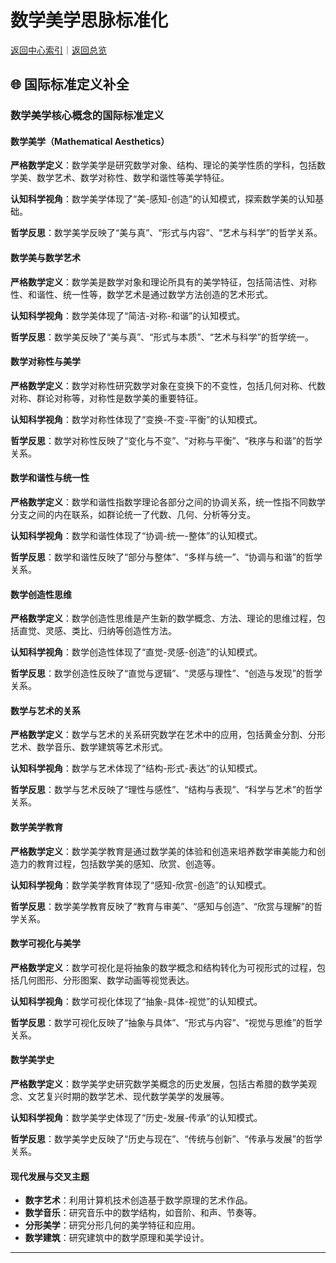 # 数学美学思脉标准化

[返回中心索引](./00-思脉体系中心索引.md)｜[返回总览](./00-思脉体系总览.md)

## 🌐 国际标准定义补全

### 数学美学核心概念的国际标准定义

#### 数学美学（Mathematical Aesthetics）

**严格数学定义**：数学美学是研究数学对象、结构、理论的美学性质的学科，包括数学美、数学艺术、数学对称性、数学和谐性等美学特征。

**认知科学视角**：数学美学体现了“美-感知-创造”的认知模式，探索数学美的认知基础。

**哲学反思**：数学美学反映了“美与真”、“形式与内容”、“艺术与科学”的哲学关系。

#### 数学美与数学艺术

**严格数学定义**：数学美是数学对象和理论所具有的美学特征，包括简洁性、对称性、和谐性、统一性等，数学艺术是通过数学方法创造的艺术形式。

**认知科学视角**：数学美体现了“简洁-对称-和谐”的认知模式。

**哲学反思**：数学美反映了“美与真”、“形式与本质”、“艺术与科学”的哲学统一。

#### 数学对称性与美学

**严格数学定义**：数学对称性研究数学对象在变换下的不变性，包括几何对称、代数对称、群论对称等，对称性是数学美的重要特征。

**认知科学视角**：数学对称性体现了“变换-不变-平衡”的认知模式。

**哲学反思**：数学对称性反映了“变化与不变”、“对称与平衡”、“秩序与和谐”的哲学关系。

#### 数学和谐性与统一性

**严格数学定义**：数学和谐性指数学理论各部分之间的协调关系，统一性指不同数学分支之间的内在联系，如群论统一了代数、几何、分析等分支。

**认知科学视角**：数学和谐性体现了“协调-统一-整体”的认知模式。

**哲学反思**：数学和谐性反映了“部分与整体”、“多样与统一”、“协调与和谐”的哲学关系。

#### 数学创造性思维

**严格数学定义**：数学创造性思维是产生新的数学概念、方法、理论的思维过程，包括直觉、灵感、类比、归纳等创造性方法。

**认知科学视角**：数学创造性体现了“直觉-灵感-创造”的认知模式。

**哲学反思**：数学创造性反映了“直觉与逻辑”、“灵感与理性”、“创造与发现”的哲学关系。

#### 数学与艺术的关系

**严格数学定义**：数学与艺术的关系研究数学在艺术中的应用，包括黄金分割、分形艺术、数学音乐、数学建筑等艺术形式。

**认知科学视角**：数学与艺术体现了“结构-形式-表达”的认知模式。

**哲学反思**：数学与艺术反映了“理性与感性”、“结构与表现”、“科学与艺术”的哲学关系。

#### 数学美学教育

**严格数学定义**：数学美学教育是通过数学美的体验和创造来培养数学审美能力和创造力的教育过程，包括数学美的感知、欣赏、创造等。

**认知科学视角**：数学美学教育体现了“感知-欣赏-创造”的认知模式。

**哲学反思**：数学美学教育反映了“教育与审美”、“感知与创造”、“欣赏与理解”的哲学关系。

#### 数学可视化与美学

**严格数学定义**：数学可视化是将抽象的数学概念和结构转化为可视形式的过程，包括几何图形、分形图案、数学动画等视觉表达。

**认知科学视角**：数学可视化体现了“抽象-具体-视觉”的认知模式。

**哲学反思**：数学可视化反映了“抽象与具体”、“形式与内容”、“视觉与思维”的哲学关系。

#### 数学美学史

**严格数学定义**：数学美学史研究数学美概念的历史发展，包括古希腊的数学美观念、文艺复兴时期的数学艺术、现代数学美学的发展等。

**认知科学视角**：数学美学史体现了“历史-发展-传承”的认知模式。

**哲学反思**：数学美学史反映了“历史与现在”、“传统与创新”、“传承与发展”的哲学关系。

#### 现代发展与交叉主题

- **数字艺术**：利用计算机技术创造基于数学原理的艺术作品。
- **数学音乐**：研究音乐中的数学结构，如音阶、和声、节奏等。
- **分形美学**：研究分形几何的美学特征和应用。
- **数学建筑**：研究建筑中的数学原理和美学设计。

---
